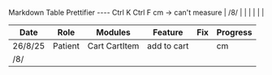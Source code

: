 Markdown Table Prettifier ---- Ctrl K Ctrl F
cm -> can't measure
| /8/ |    |  |  |       |          |


| Date    | Role    | Modules       | Feature     | Fix | Progress |
|---------|---------|---------------|-------------|-------|----------|
| 26/8/25 | Patient | Cart CartItem | add to cart |       | cm       |
| /8/     |         |               |             |       |          |